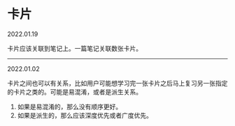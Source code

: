 # 卡片

2022.01.19

卡片应该关联到笔记上。一篇笔记关联数张卡片。

---

2022.01.02

卡片之间也可以有关系，比如用户可能想学习完一张卡片之后马上复习另一张指定的卡片之类的。可能是易混淆，或者是派生关系。

1. 如果是易混淆的，那么没有顺序更好。
2. 如果是派生的，那么应该深度优先或者广度优先。
